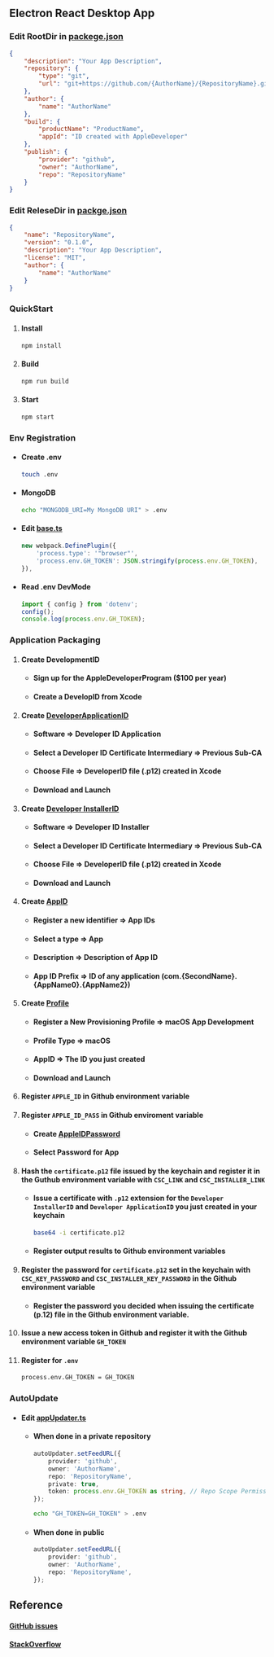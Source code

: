 ## Electron React Desktop App

### Edit RootDir in [packege.json](packge.json)

```json
{
    "description": "Your App Description",
    "repository": {
        "type": "git",
        "url": "git+https://github.com/{AuthorName}/{RepositoryName}.git"
    },
    "author": {
        "name": "AuthorName"
    },
    "build": {
        "productName": "ProductName",
        "appId": "ID created with AppleDeveloper"
    },
    "publish": {
        "provider": "github",
        "owner": "AuthorName",
        "repo": "RepositoryName"
    }
}
```

### Edit ReleseDir in [packge.json](release/app/packge.json)

```json
{
    "name": "RepositoryName",
    "version": "0.1.0",
    "description": "Your App Description",
    "license": "MIT",
    "author": {
        "name": "AuthorName"
    }
}
```

### QuickStart

1. #### Install

    ```bash
    npm install
    ```

2. #### Build

    ```bash
    npm run build
    ```

3. #### Start

    ```bash
    npm start
    ```

### Env Registration

-   #### Create .env

    ```bash
    touch .env
    ```

-   #### MongoDB

    ```bash
    echo "MONGODB_URI=My MongoDB URI" > .env
    ```

-   #### Edit [base.ts](.erb/configs/webpack.config.base.ts)

    ```typescript
    new webpack.DefinePlugin({
        'process.type': '"browser"',
        'process.env.GH_TOKEN': JSON.stringify(process.env.GH_TOKEN),
    }),
    ```

-   #### Read .env DevMode

    ```typescript
    import { config } from 'dotenv';
    config();
    console.log(process.env.GH_TOKEN);
    ```

### Application Packaging

1. #### Create DevelopmentID

    - #### Sign up for the AppleDeveloperProgram ($100 per year)

    - #### Create a DevelopID from Xcode

2. #### Create [DeveloperApplicationID](https://developer.apple.com/account/resources/certificates/add)

    - #### Software => Developer ID Application

    - #### Select a Developer ID Certificate Intermediary => Previous Sub-CA

    - #### Choose File => DeveloperID file (.p12) created in Xcode

    - #### Download and Launch

3. #### Create [Developer InstallerID](https://developer.apple.com/account/resources/certificates/add)

    - #### Software => Developer ID Installer

    - #### Select a Developer ID Certificate Intermediary => Previous Sub-CA

    - #### Choose File => DeveloperID file (.p12) created in Xcode

    - #### Download and Launch

4. #### Create [AppID](https://developer.apple.com/account/resources/identifiers/list)

    - #### Register a new identifier => App IDs

    - #### Select a type => App

    - #### Description => Description of App ID

    - #### App ID Prefix => ID of any application (com.{SecondName}.{AppName0}.{AppName2})

5. #### Create [Profile](https://developer.apple.com/account/resources/profiles/add)

    - #### Register a New Provisioning Profile => macOS App Development

    - #### Profile Type => macOS

    - #### AppID => The ID you just created

    - #### Download and Launch

6. #### Register `APPLE_ID` in Github environment variable

7. #### Register `APPLE_ID_PASS` in Github enviroment variable

    - #### Create [AppleIDPassword](https://appleid.apple.com/account/manage)

    - #### Select Password for App

8. #### Hash the `certificate.p12` file issued by the keychain and register it in the Guthub environment variable with `CSC_LINK` and `CSC_INSTALLER_LINK`

    - #### Issue a certificate with `.p12` extension for the `Developer InstallerID` and `Developer ApplicationID` you just created in your keychain

        ```bash
        base64 -i certificate.p12
        ```

    - #### Register output results to Github environment variables

9. #### Register the password for `certificate.p12` set in the keychain with `CSC_KEY_PASSWORD` and `CSC_INSTALLER_KEY_PASSWORD` in the Github environment variable

    - #### Register the password you decided when issuing the certificate (p.12) file in the Github environment variable.

10. #### Issue a new access token in Github and register it with the Github environment variable `GH_TOKEN`

11. #### Register for `.env`

    ```txt
    process.env.GH_TOKEN = GH_TOKEN
    ```

### AutoUpdate

-   #### Edit [appUpdater.ts](src/main/event/appUpdater.ts)

    -   #### When done in a private repository

        ```typescript
        autoUpdater.setFeedURL({
            provider: 'github',
            owner: 'AuthorName',
            repo: 'RepositoryName',
            private: true,
            token: process.env.GH_TOKEN as string, // Repo Scope Permission
        });
        ```

        ```bash
        echo "GH_TOKEN=GH_TOKEN" > .env
        ```

    -   #### When done in public

        ```typescript
        autoUpdater.setFeedURL({
            provider: 'github',
            owner: 'AuthorName',
            repo: 'RepositoryName',
        });
        ```

## Reference

#### [GitHub issues](https://github.com/electron-react-boilerplate/electron-react-boilerplate/issues/400)

#### [StackOverflow](https://stackoverflow.com/questions/tagged/electron-react-boilerplate)
